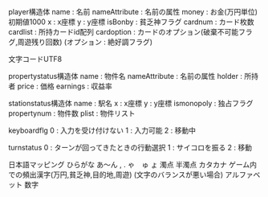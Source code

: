 player構造体
name : 名前
nameAttribute : 名前の属性
money : お金(万円単位) 初期値1000
x : x座標
y : y座標
isBonby : 貧乏神フラグ
cardnum : カード枚数
cardlist : 所持カードid配列
cardoption : カードのオプション(破棄不可能フラグ,周遊残り回数)
(オプション : 絶好調フラグ)

文字コードUTF8

propertystatus構造体
name : 物件名
nameAttribute : 名前の属性
holder : 所持者
price : 価格
earnings : 収益率


stationstatus構造体
name : 駅名
x : x座標
y : y座標
ismonopoly : 独占フラグ
propertynum : 物件数
plist : 物件リスト

keyboardflg
0 : 入力を受け付けない
1 : 入力可能
2 : 移動中 

turnstatus
0 : ターンが回ってきたときの行動選択
1 : サイコロを振る
2 : 移動

日本語マッピング
ひらがな あ～ん , . ゃ　ゅ ょ 濁点 半濁点
カタカナ
ゲーム内での頻出漢字(万円,貧乏神,目的地,周遊)
(文字のバランスが悪い場合)
アルファベット
数字